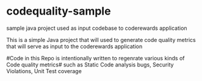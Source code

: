 # codequality-sample
sample java project  used as input codebase to coderewards application 


This is a simple Java project that will used to generate code quality metrics that will serve as input to the coderewards application

#Code in this Repo is intentionally written to regenrate various kinds of Code quality metrics# such as 
  Static Code analysis bugs, 
  Security Violations, 
  Unit Test coverage


